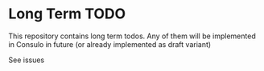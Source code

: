 
# Long Term TODO 

This repository contains long term todos. Any of them will be implemented in Consulo in future (or already implemented as draft variant)

See issues

